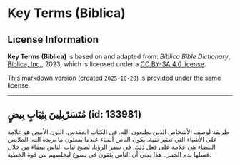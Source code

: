 # Key Terms (Biblica)

## License Information

**Key Terms (Biblica)** is based on and adapted from: _Biblica Bible Dictionary_, [Biblica, Inc.](https://www.biblica.com/), 2023, which is licensed under a [CC BY-SA 4.0 license](https://creativecommons.org/licenses/by-sa/4.0/legalcode.en).

This markdown version (created `2025-10-20`) is provided under the same license.



--------------------------------

## مُتَسَرْبِلِينَ بِثِيَابٍ بِيضٍ (id: 133981)

طريقة لوصف الأشخاص الذين يطيعون الله. في الكتاب المقدس، اللون الأبيض هو علامة على الأشياء التي تعتبر نقية. يكون الناس أنقياء عندما يفعلون ما يريده الله. الملابس البيضاء هي علامة على فعل ذلك. في سفر الرؤيا، تصبح ثياب الناس بيضاء من خلال غسلها بدم الحمل. هذا يعني أن الناس يثقون في يسوع ليخلصهم من قوة الخطية.


